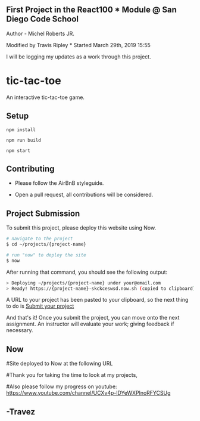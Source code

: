 
## First Project in the React100 * Module @ San Diego Code School

Author - Michel Roberts JR.

Modified by Travis Ripley * Started March 29th, 2019 15:55

I will be logging my updates as a work through this project.

# tic-tac-toe

An interactive tic-tac-toe game.

## Setup

```
npm install
```
```
npm run build
```
```
npm start
```

## Contributing

* Please follow the AirBnB styleguide.

* Open a pull request, all contributions will be considered.

## Project Submission

To submit this project, please deploy this website using Now.

```bash
# navigate to the project
$ cd ~/projects/{project-name}

# run "now" to deploy the site
$ now
```

After running that command, you should see the following output:

```bash
> Deploying ~/projects/{project-name} under your@email.com
> Ready! https://{project-name}-skckceswsd.now.sh (copied to clipboard)
```

A URL to your project has been pasted to your clipboard, so the next thing to do is [Submit your project](https://goo.gl/forms/wx8DLSus7s88lk043)

And that's it! Once you submit the project, you can move onto the next assignment.  An instructor will evaluate your work; giving feedback if necessary.

## Now

#Site deployed to Now at the following URL


#Thank you for taking the time to look at my projects,

#Also please follow my progress on youtube: 
https://www.youtube.com/channel/UCXv4p-lDYeWXPlnoRFYCSUg

## -Travez
